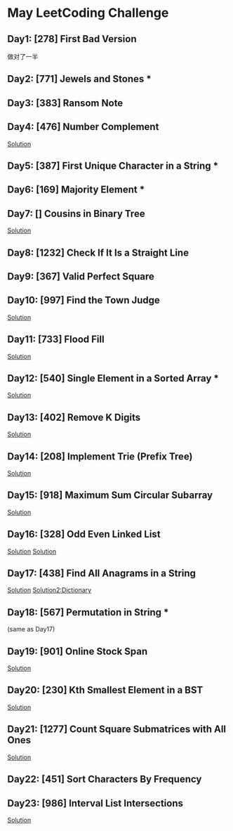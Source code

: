 # May LeetCoding Challenge
## Day1: [278] First Bad Version
做对了一半

## Day2: [771] Jewels and Stones *

## Day3: [383] Ransom Note

## Day4: [476] Number Complement
[Solution](https://www.bilibili.com/video/BV1Lg4y167NB)

## Day5: [387] First Unique Character in a String *

## Day6: [169] Majority Element *

## Day7: [] Cousins in Binary Tree
[Solution](https://www.youtube.com/watch?v=PyfLrJvoC_s)

## Day8: [1232] Check If It Is a Straight Line

## Day9: [367] Valid Perfect Square

## Day10: [997] Find the Town Judge
[Solution](https://www.bilibili.com/video/BV1Ka4y1i7Qt)

## Day11: [733] Flood Fill
[Solution](https://www.bilibili.com/video/BV1HZ4y1p7vH)

## Day12: [540] Single Element in a Sorted Array *
[Solution](https://leetcode.com/problems/single-element-in-a-sorted-array/discuss/628036/Python-Binary-Search-O(logn)-explained)

## Day13: [402] Remove K Digits
[Solution](https://www.bilibili.com/video/BV1PV411C79X)

## Day14: [208] Implement Trie (Prefix Tree)
[Solution](https://www.bilibili.com/video/BV1Zz4y1R7j8)

## Day15: [918] Maximum Sum Circular Subarray
[Solution](https://www.bilibili.com/video/BV1c5411s7jZ)

## Day16: [328] Odd Even Linked List
[Solution](https://www.bilibili.com/video/BV1ag4y1B78z)
[Solution](https://www.youtube.com/watch?v=UUw3H2khRa8)

## Day17: [438] Find All Anagrams in a String
[Solution](https://www.bilibili.com/video/BV1254y1X7HV)
[Solution2:Dictionary](https://leetcode.com/problems/find-all-anagrams-in-a-string/discuss/425720/Python-dictionary-unrolling)

## Day18: [567] Permutation in String *
(same as Day17)

## Day19: [901] Online Stock Span
[Solution](https://www.bilibili.com/video/BV1Jg4y1B74H)

## Day20: [230] Kth Smallest Element in a BST
[Solution](https://www.bilibili.com/video/BV1ha4y1i7dZ)

## Day21: [1277] Count Square Submatrices with All Ones
[Solution](https://www.youtube.com/watch?v=ojz8xZc8pog)

## Day22: [451] Sort Characters By Frequency

## Day23: [986] Interval List Intersections
[Solution](https://www.bilibili.com/video/BV1wg4y1z7Xz)